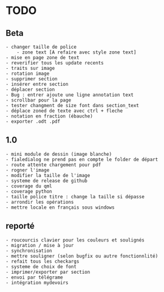 # TODO

## Beta
    - changer taille de police
        - zone text [A refaire avec style zone text]
    - mise en page zone de text
    - reverifier tous les update recents
    - traits sur image
    - rotation image  
    - supprimer section
    - insérer entre section
    - déplacer section
    - Bug : entrer ajoute une ligne annotation text
    - scrollbar pour la page
    - tester changment de size font dans section_text
    - déplace zoned de texte avec ctrl + fleche
    - notation en fraction (ébauche)
    - exporter .odt .pdf

    
## 1.0
    - mini module de dessin (image blanche)
    - fialedialog ne prend pas en compte le folder de départ
    - route attente chargement pour pdf
    - rogner l'image
    - modifier la taille de l'image
    - systeme de release de github
    - coverage du qml
    - coverage python
    - taille police titre : change la taille si dépasse
    - arrondir les opérations
    - mettre locale en français sous windows
    
    
## reporté
    - roucourcis clavier pour les couleurs et soulignés
    - migration / mise à jour
    - synchronisation
    - mettre souligner (selon bugfix ou autre fonctionnlité)
    - refait tous les checkargs
    - systeme de choix de font
    - imprimer/exporter par section
    - envoi par télégrame
    - intégration mydevoirs
    


